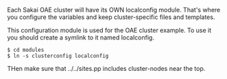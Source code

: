 Each Sakai OAE cluster will have its OWN localconfig module. That's where you configure the variables and keep cluster-specific files and templates.

This configuration module is used for the OAE cluster example. To use it you should create a symlink to it named localconfig.

    $ cd modules
    $ ln -s clusterconfig localconfig

THen make sure that ../../sites.pp includes cluster-nodes near the top.
